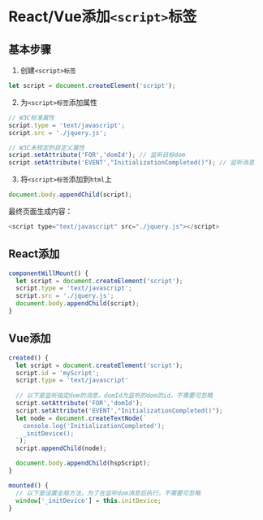 # React/Vue添加`<script>`标签

## 基本步骤

1. 创建`<script>标签`
``` JavaScript
let script = document.createElement('script');
```

2. 为`<script>标签`添加属性
``` JavaScript
// W3C标准属性
script.type = 'text/javascript';
script.src = './jquery.js';

// W3C未规定的自定义属性
script.setAttribute('FOR','domId'); // 监听目标dom
script.setAttribute('EVENT',"InitializationCompleted()"); // 监听消息
```

3. 将`<script>标签`添加到`html`上
``` JavaScript
document.body.appendChild(script);
```

最终页面生成内容：
``` JavaScript
<script type="text/javascript" src="./jquery.js"></script>
```

## React添加

``` JavaScript
componentWillMount() {
  let script = document.createElement('script');
  script.type = 'text/javascript';
  script.src = './jquery.js';
  document.body.appendChild(script);
}
```

## Vue添加

``` JavaScript
created() {
  let script = document.createElement('script');
  script.id = 'myScript';
  script.type = 'text/javascript'
  
  // 以下是监听指定dom的消息，domId为监听的dom的id，不需要可忽略
  script.setAttribute('FOR','domId');
  script.setAttribute('EVENT',"InitializationCompleted()");
  let node = document.createTextNode(`
    console.log('InitializationCompleted');
    _initDevice();
  `);
  script.appendChild(node);

  document.body.appendChild(hspScript);
}

mounted() {
  // 以下是设置全局方法，为了在监听dom消息后执行，不需要可忽略
  window['_initDevice'] = this.initDevice;
}
```